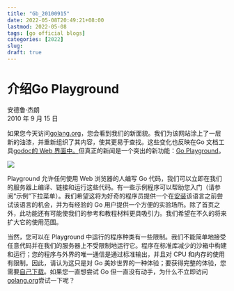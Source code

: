 ```yaml
---
title: "Gb_20100915"
date: 2022-05-08T20:49:21+08:00
lastmod: 2022-05-08
tags: [go official blogs]
categories: [2022]
slug: 
draft: true
---
```


# 介绍Go Playground

安德鲁·杰朗  
2010 年 9 月 15 日

如果您今天访问[golang.org](https://go.dev/)，您会看到我们的新面貌。我们为该网站涂上了一层新的油漆，并重新组织了其内容，使其更易于查找。这些变化也反映在Go 文档工具[godoc的 Web 界面中。](https://go.dev/cmd/godoc/)但真正的新闻是一个突出的新功能：[Go Playground](https://go.dev/)。

![](playground-intro/screenshot.png)

Playground 允许任何使用 Web 浏览器的人编写 Go 代码，我们可以立即在我们的服务器上编译、链接和运行这些代码。有一些示例程序可以帮助您入门（请参阅“示例”下拉菜单）。我们希望这将为好奇的程序员提供一个在[安装](https://go.dev/doc/install.html)该语言之前尝试该语言的机会，并为有经验的 Go 用户提供一个方便的实验场所。除了首页之外，此功能还有可能使我们的参考和教程材料更具吸引力。我们希望在不久的将来扩大它的使用范围。

当然，您可以在 Playground 中运行的程序种类有一些限制。我们不能简单地接受任意代码并在我们的服务器上不受限制地运行它。程序在标准库减少的沙箱中构建和运行；您的程序与外界的唯一通信是通过标准输出，并且对 CPU 和内存的使用有限制。因此，请认为这只是对 Go 美妙世界的一种体验；要获得完整的体验，您需要[自己下载](https://go.dev/doc/install.html)。如果您一直想尝试 Go 但一直没有动手，为什么不立即访问[golang.org](https://go.dev/)尝试一下呢？